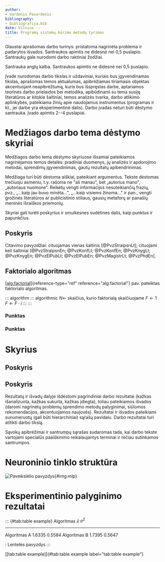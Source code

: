 ```yaml
---
author:
- Vardenis Pavardenis
bibliography:
- bibliografija.bib
date: Vilnius --
title: Programų sistemų kūrimo metodų tyrimas
---
```


Glaustai aprašomas darbo turinys: pristatoma nagrinėta problema ir
padarytos išvados. Santraukos apimtis ne didesnė nei 0,5 puslapio.
Santraukų gale nurodomi darbo raktiniai žodžiai.

Santrauka anglų kalba. Santraukos apimtis ne didesnė nei 0,5 puslapio.

Įvade nurodomas darbo tikslas ir uždaviniai, kuriais bus įgyvendinamas
tikslas, aprašomas temos aktualumas, apibrėžiamas tiriamasis objektas
akcentuojant neapibrėžtumą, kuris bus išspręstas darbe, aptariamos
teorinės darbo prielaidos bei metodika, apibūdinami su tema susiję
literatūros ar kitokie šaltiniai, temos analizės tvarka, darbo atlikimo
aplinkybės, pateikiama žinių apie naudojamus instrumentus (programas ir
kt., jei darbe yra eksperimentinė dalis). Darbo įvadas neturi būti
dėstymo santrauka. Įvado apimtis 2--4 puslapiai.

# Medžiagos darbo tema dėstymo skyriai

Medžiagos darbo tema dėstymo skyriuose išsamiai pateikiamos nagrinėjamos
temos detalės: pradiniai duomenys, jų analizės ir apdorojimo metodai,
sprendimų įgyvendinimas, gautų rezultatų apibendrinimas.

Medžiaga turi būti dėstoma aiškiai, pateikiant argumentus. Tekste
dėstomas trečiuoju asmeniu, t.y. rašoma ne "aš manau", bet „autorius
mano", „autoriaus nuomone". Reikėtų vengti informacijos nesuteikiančių
frazių, pvz., „\...kaip jau buvo minėta\...", „\...kaip visiems
žinoma\..." ir pan., vengti grožinės literatūros ar publicistinio
stiliaus, gausių metaforų ar panašių meninės išraiškos priemonių.

Skyriai gali turėti poskyrius ir smulkesnes sudėtines dalis, kaip
punktus ir papunkčius.

## Poskyris

Citavimo pavyzdžiai: cituojamas vienas šaltinis [@PvzStraipsnLt];
cituojami keli šaltiniai
[@PvzStraipsnEn; @PvzKonfLt; @PvzKonfEn; @PvzKnygLt; @PvzKnygEn; @PvzElPubLt; @PvzElPubEn; @PvzMagistrLt; @PvzPhdEn].

## Faktorialo algoritmas

[\[alg:factorial\]](#alg:factorial){reference-type="ref"
reference="alg:factorial"} pav. pateiktas faktorialo algoritmas.

::: algorithm
::: algorithmic
$N\gets$ skaičius, kurio faktorialą skaičiuojame $F\gets 1$
$F\gets F \cdot i$
:::
:::

### Punktas

### Punktas

# Skyrius

## Poskyris

## Poskyris

Rezultatų ir išvadų dalyje išdėstomi pagrindiniai darbo rezultatai
(kažkas išanalizuota, kažkas sukurta, kažkas įdiegta), toliau
pateikiamos išvados (daromi nagrinėtų problemų sprendimo metodų
palyginimai, siūlomos rekomendacijos, akcentuojamos naujovės).
Rezultatai ir išvados pateikiami sunumeruotų (gali būti hierarchiniai)
sąrašų pavidalu. Darbo rezultatai turi atitikti darbo tikslą.

Sąvokų apibrėžimai ir santrumpų sąrašas sudaromas tada, kai darbo tekste
vartojami specialūs paaiškinimo reikalaujantys terminai ir rečiau
sutinkamos santrumpos.

# Neuroninio tinklo struktūra

![Paveikslėlio pavyzdys](img/MLP.png){#img:mlp}

# Eksperimentinio palyginimo rezultatai

::: {#tab:table example}
  Algoritmas      $\bar{x}$   $\sigma^{2}$
  -------------- ----------- --------------
  Algoritmas A     1.6335        0.5584
  Algoritmas B     1.7395        0.5647

  : Lentelės pavyzdys
:::

[\[tab:table example\]]{#tab:table example label="tab:table example"}
